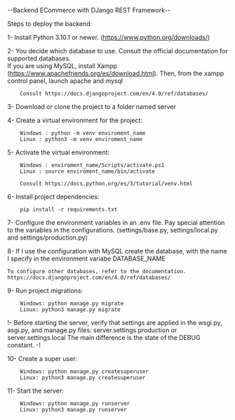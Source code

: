--Backend ECommerce with DJango REST Framework--

Steps to deploy the backend:

1- Install Python 3.10.1 or newer. (https://www.python.org/downloads/)

2- You decide which database to use. Consult the official documentation for supported databases.  
    If you are using MySQL, install Xampp (https://www.apachefriends.org/es/download.html).
    Then, from the xampp control panel, launch apache and mysql
    
        Consult https://docs.djangoproject.com/en/4.0/ref/databases/

3- Download or clone the project to a folder named server

4- Create a virtual environment for the project:

        Windows : python -m venv enviroment_name
        Linux : python3 -m venv enviroment_name

5- Activate the virtual environment:

        Windows : enviroment_name/Scripts/activate.ps1
        Linux : source enviroment_name/bin/activate

        Consult https://docs.python.org/es/3/tutorial/venv.html

6- Install project dependencies:

        pip install -r requirements.txt

7- Configure the environment variables in an .env file. Pay special attention to the variables in the configurations.
    (settings/base.py, settings/local.py and settings/production.py)

8- If I use the configuration with MySQL create the database, with the name I specify in the environment variabe DATABASE_NAME

    To configure other databases, refer to the documentation. https://docs.djangoproject.com/en/4.0/ref/databases/

9- Run project migrations:

        Windows: python manage.py migrate
        Linux: python3 manage.py migrate

!- Before starting the server, verify that settings are applied in the wsgi.py, asgi.py, and manage.py files:
    server.settings.production or server.settings.local
    The main difference is the state of the DEBUG constant. -!

10- Create a super user:

        Windows: python manage.py createsuperuser
        Linux: python3 manage.py createsuperuser

11- Start the server:

        Windows: python manage.py runserver
        Linux: python3 manage.py runserver
